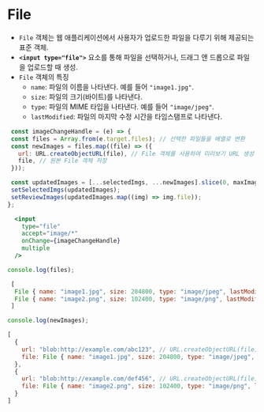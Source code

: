 # File
- `File` 객체는 웹 애플리케이션에서 사용자가 업로드한 파일을 다루기 위해 제공되는 표준 객체.
- **`<input type="file">`** 요소를 통해 파일을 선택하거나, 드래그 앤 드롭으로 파일을 업로드할 때 생성.
- `File` 객체의 특징
  - `name`: 파일의 이름을 나타낸다. 예를 들어 `"image1.jpg"`.
  - `size`: 파일의 크기(바이트)를 나타낸다.
  - `type`: 파일의 MIME 타입을 나타낸다. 예를 들어 `"image/jpeg"`.
  - `lastModified`: 파일의 마지막 수정 시간을 타임스탬프로 나타낸다.

 ``` jsx
  const imageChangeHandle = (e) => {
  const files = Array.from(e.target.files); // 선택한 파일들을 배열로 변환
  const newImages = files.map((file) => ({
    url: URL.createObjectURL(file), // File 객체를 사용하여 미리보기 URL 생성
    file, // 원본 File 객체 저장
  }));

  const updatedImages = [...selectedImgs, ...newImages].slice(0, maxImages);
  setSelectedImgs(updatedImages);
  setReviewImages(updatedImages.map((img) => img.file));
};
```
``` jsx
  <input
    type="file"
    accept="image/*"
    onChange={imageChangeHandle}
    multiple
  />
```
``` jsx
console.log(files);

 [
  File { name: "image1.jpg", size: 204800, type: "image/jpeg", lastModified: 1633036800000 },
  File { name: "image2.png", size: 102400, type: "image/png", lastModified: 1633036850000 }
 ]
```
``` jsx
console.log(newImages);

[
  {
    url: "blob:http://example.com/abc123", // URL.createObjectURL(file)로 생성된 임시 URL
    file: File { name: "image1.jpg", size: 204800, type: "image/jpeg", lastModified: 1633036800000 }
  },
  {
    url: "blob:http://example.com/def456", // URL.createObjectURL(file)로 생성된 임시 URL
    file: File { name: "image2.png", size: 102400, type: "image/png", lastModified: 1633036850000 }
  }
]
```
